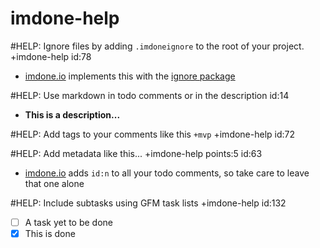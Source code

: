 imdone-help
====

#HELP: Ignore files by adding `.imdoneignore` to the root of your project. +imdone-help id:78
- [imdone.io](https://imdone.io) implements this with the [ignore package](https://www.npmjs.com/package/ignore)

#HELP: Use markdown in todo comments or in the description id:14
 - **This is a description...**

#HELP: Add tags to your comments like this `+mvp` +imdone-help id:72

#HELP: Add metadata like this... +imdone-help points:5 id:63
- [imdone.io](https://imdone.io) adds `id:n` to all your todo comments, so take care to leave that one alone

#HELP: Include subtasks using GFM task lists +imdone-help id:132
- [ ] A task yet to be done
- [x] This is done
